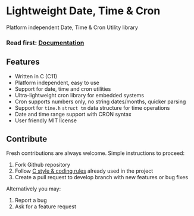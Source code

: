 # Lightweight Date, Time & Cron

Platform independent Date, Time & Cron Utility library

<h3>Read first: <a href="http://docs.majerle.eu/projects/lwdtc/">Documentation</a></h3>

## Features

* Written in C (C11)
* Platform independent, easy to use
* Support for date, time and cron utilities
* Ultra-lightweight cron library for embedded systems
* Cron supports numbers only, no string dates/months, quicker parsing
* Support for `time.h` `struct tm` data structure for time operations
* Date and time range support with CRON syntax
* User friendly MIT license

## Contribute

Fresh contributions are always welcome. Simple instructions to proceed:

1. Fork Github repository
2. Follow [C style & coding rules](https://github.com/MaJerle/c-code-style) already used in the project
3. Create a pull request to develop branch with new features or bug fixes

Alternatively you may:

1. Report a bug
2. Ask for a feature request
